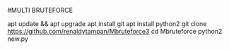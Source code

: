 #MULTI BRUTEFORCE

apt update && apt upgrade
apt install git
apt install python2
git clone https://github.com/renaldytampan/Mbruteforce3
cd Mbruteforce
python2 new.py
